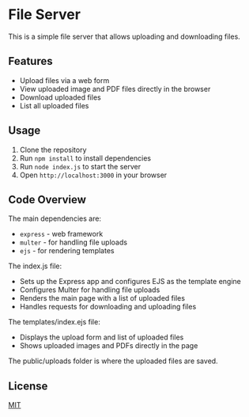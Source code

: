# File Server

This is a simple file server that allows uploading and downloading files.

## Features

- Upload files via a web form 
- View uploaded image and PDF files directly in the browser
- Download uploaded files
- List all uploaded files

## Usage

1. Clone the repository
2. Run `npm install` to install dependencies
3. Run `node index.js` to start the server
4. Open `http://localhost:3000` in your browser

## Code Overview

The main dependencies are:

- `express` - web framework 
- `multer` - for handling file uploads
- `ejs` - for rendering templates

The index.js file:

- Sets up the Express app and configures EJS as the template engine
- Configures Multer for handling file uploads
- Renders the main page with a list of uploaded files
- Handles requests for downloading and uploading files

The templates/index.ejs file:

- Displays the upload form and list of uploaded files
- Shows uploaded images and PDFs directly in the page

The public/uploads folder is where the uploaded files are saved.

## License

[MIT](LICENSE)

